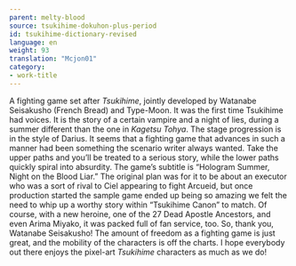 ```yaml
---
parent: melty-blood
source: tsukihime-dokuhon-plus-period
id: tsukihime-dictionary-revised
language: en
weight: 93
translation: "Mcjon01"
category:
- work-title
---
```


A fighting game set after *Tsukihime*, jointly developed by Watanabe Seisakusho (French Bread) and Type-Moon. It was the first time Tsukihime had voices.
It is the story of a certain vampire and a night of lies, during a summer different than the one in *Kagetsu Tohya*. The stage progression is in the style of Darius. It seems that a fighting game that advances in such a manner had been something the scenario writer always wanted. Take the upper paths and you’ll be treated to a serious story, while the lower paths quickly spiral into absurdity.
The game’s subtitle is “Hologram Summer, Night on the Blood Liar.” The original plan was for it to be about an executor who was a sort of rival to Ciel appearing to fight Arcueid, but once production started the sample game ended up being so amazing we felt the need to whip up a worthy story within “Tsukihime Canon” to match.
Of course, with a new heroine, one of the 27 Dead Apostle Ancestors, and even Arima Miyako, it was packed full of fan service, too. So, thank you, Watanabe Seisakusho! The amount of freedom as a fighting game is just great, and the mobility of the characters is off the charts. I hope everybody out there enjoys the pixel-art *Tsukihime* characters as much as we do!
